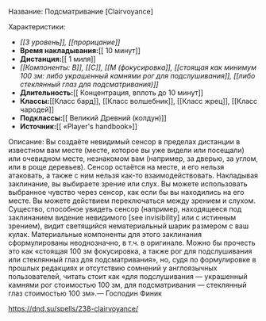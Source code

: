 Название: Подсматривание \[Clairvoyance] 

Характеристики:
- *[[3 уровень]], [[прорицание]]*
- **Время накладывания:**[[ 10 минут]]
- **Дистанция:**[[ 1 миля]]
- *[[Компоненты: В]], [[С]], [[М (фокусировка]], [[стоящая как минимум 100 зм: либо украшенный камнями рог для подслушивания]], [[либо стеклянный глаз для подсматривания)]]*
- **Длительность:**[[ Концентрация, вплоть до 10 минут]]
- **Классы:**[[Класс  бард]], [[Класс волшебник]], [[Класс жрец]], [[Класс чародей]]
- **Подклассы:**[[ Великий Древний (колдун)]]
- **Источник:**[[ «Player's handbook»]]

Описание:
Вы создаёте невидимый сенсор в пределах дистанции в известном вам месте (месте, которое вы уже видели или посещали) или очевидном месте, незнакомом вам (например, за дверью, за углом, или в роще деревьев). Сенсор остаётся на месте, и его нельзя атаковать, а также с ним нельзя как-то взаимодействовать.
Накладывая заклинание, вы выбираете зрение или слух. Вы можете использовать выбранное чувство через сенсор, как если бы вы находились на его месте. Вы можете действием переключаться между зрением и слухом.
Существо, способное увидеть сенсор (например, находящееся под заклинанием видение невидимого [see invisibility] или с истинным зрением), видит светящийся нематериальный шарик размером с ваш кулак.
Материальные компоненты для этого заклинания сформулированы неоднозначно, в т.ч. в оригинале. Можно бы прочесть это как «стоящая 100 зм фокусировка, а также рог для подслушивания или стеклянный глаз для подсматривания», но, судя по формулировке в прошлых редакциях и отсутствию сомнений у англоязычных пользователей, читать стоит как «для подслушивания — украшенный камнями рог стоимостью 100 зм, для подсматривания — стеклянный глаз стоимостью 100 зм».— Господин Финик

https://dnd.su/spells/238-clairvoyance/